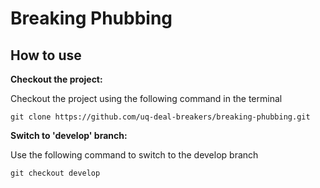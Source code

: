 # Breaking Phubbing

## How to use

**Checkout the project:**

Checkout the project using the following command in the terminal

`git clone https://github.com/uq-deal-breakers/breaking-phubbing.git`


**Switch to 'develop' branch:**

Use the following command to switch to the develop branch

`git checkout develop`

